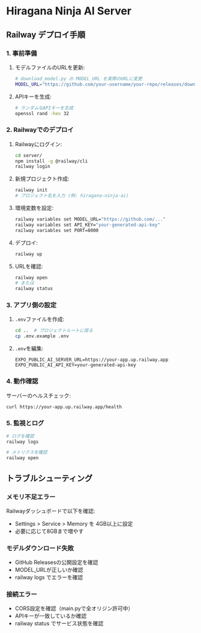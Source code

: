 # Hiragana Ninja AI Server

## Railway デプロイ手順

### 1. 事前準備

1. モデルファイルのURLを更新:
   ```bash
   # download_model.py の MODEL_URL を実際のURLに変更
   MODEL_URL="https://github.com/your-username/your-repo/releases/download/v1.0/tfkeras_weight.tflite"
   ```

2. APIキーを生成:
   ```bash
   # ランダムなAPIキーを生成
   openssl rand -hex 32
   ```

### 2. Railwayでのデプロイ

1. Railwayにログイン:
   ```bash
   cd server/
   npm install -g @railway/cli
   railway login
   ```

2. 新規プロジェクト作成:
   ```bash
   railway init
   # プロジェクト名を入力 (例: hiragana-ninja-ai)
   ```

3. 環境変数を設定:
   ```bash
   railway variables set MODEL_URL="https://github.com/..."
   railway variables set API_KEY="your-generated-api-key"
   railway variables set PORT=8000
   ```

4. デプロイ:
   ```bash
   railway up
   ```

5. URLを確認:
   ```bash
   railway open
   # または
   railway status
   ```

### 3. アプリ側の設定

1. `.env`ファイルを作成:
   ```bash
   cd ..  # プロジェクトルートに戻る
   cp .env.example .env
   ```

2. `.env`を編集:
   ```
   EXPO_PUBLIC_AI_SERVER_URL=https://your-app.up.railway.app
   EXPO_PUBLIC_AI_API_KEY=your-generated-api-key
   ```

### 4. 動作確認

サーバーのヘルスチェック:
```bash
curl https://your-app.up.railway.app/health
```

### 5. 監視とログ

```bash
# ログを確認
railway logs

# メトリクスを確認
railway open
```

## トラブルシューティング

### メモリ不足エラー
Railwayダッシュボードで以下を確認:
- Settings > Service > Memory を 4GB以上に設定
- 必要に応じて8GBまで増やす

### モデルダウンロード失敗
- GitHub Releasesの公開設定を確認
- MODEL_URLが正しいか確認
- railway logs でエラーを確認

### 接続エラー
- CORS設定を確認（main.pyで全オリジン許可中）
- APIキーが一致しているか確認
- railway status でサービス状態を確認